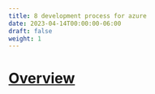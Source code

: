 ```yaml
---
title: 8 development process for azure
date: 2023-04-14T00:00:00-06:00
draft: false
weight: 1
---
```


# [Overview](https://learn.microsoft.com/en-us/dotnet/architecture/modern-web-apps-azure/development-process-for-azure)
